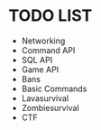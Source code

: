 TODO LIST
===

- Networking
- Command API
- SQL API
- Game API
- Bans
- Basic Commands
- Lavasurvival
- Zombiesurvival
- CTF